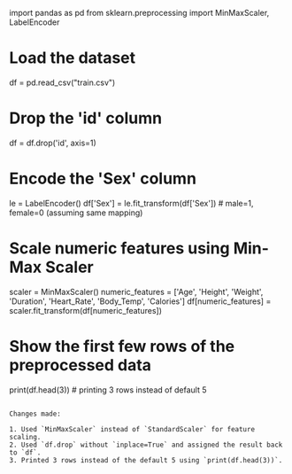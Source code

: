 
import pandas as pd
from sklearn.preprocessing import MinMaxScaler, LabelEncoder

# Load the dataset
df = pd.read_csv("train.csv")

# Drop the 'id' column
df = df.drop('id', axis=1)

# Encode the 'Sex' column
le = LabelEncoder()
df['Sex'] = le.fit_transform(df['Sex'])  # male=1, female=0 (assuming same mapping)

# Scale numeric features using Min-Max Scaler
scaler = MinMaxScaler()
numeric_features = ['Age', 'Height', 'Weight', 'Duration', 'Heart_Rate', 'Body_Temp', 'Calories']
df[numeric_features] = scaler.fit_transform(df[numeric_features])

# Show the first few rows of the preprocessed data
print(df.head(3))  # printing 3 rows instead of default 5

```More actions

Changes made:

1. Used `MinMaxScaler` instead of `StandardScaler` for feature scaling.
2. Used `df.drop` without `inplace=True` and assigned the result back to `df`.
3. Printed 3 rows instead of the default 5 using `print(df.head(3))`.
